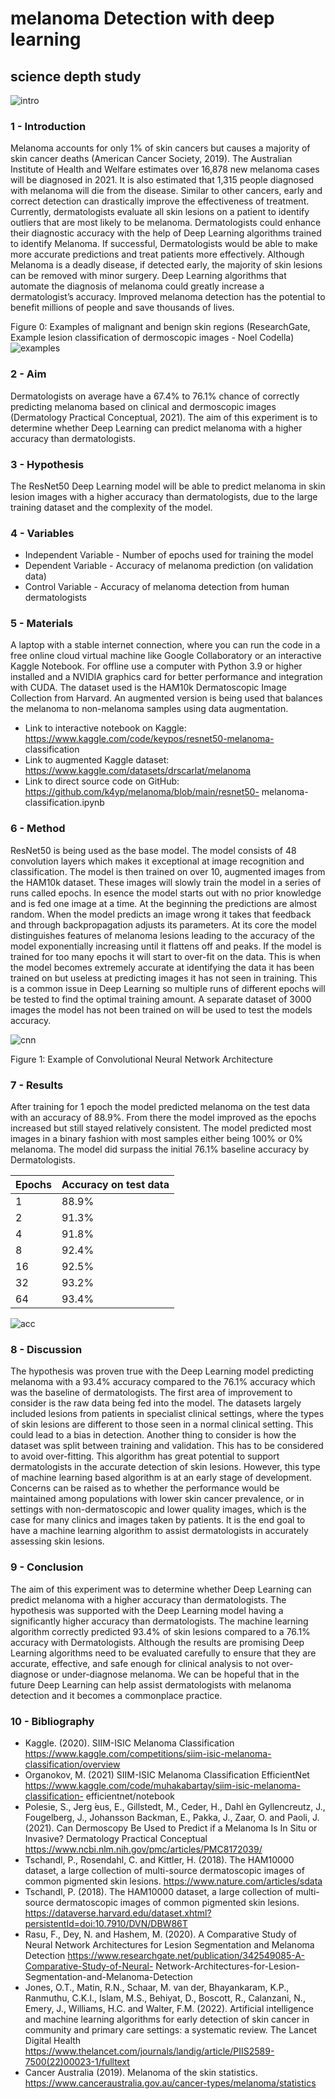 # melanoma Detection with deep learning

## science depth study

![intro](src/intro.png)

### 1 - Introduction

Melanoma accounts for only 1% of skin cancers but causes a majority of skin cancer deaths (American
Cancer Society, 2019). The Australian Institute of Health and Welfare estimates over 16,878 new
melanoma cases will be diagnosed in 2021. It is also estimated that 1,315 people diagnosed with
melanoma will die from the disease. Similar to other cancers, early and correct detection can drastically
improve the effectiveness of treatment. Currently, dermatologists evaluate all skin lesions on a patient
to identify outliers that are most likely to be melanoma. Dermatologists could enhance their diagnostic
accuracy with the help of Deep Learning algorithms trained to identify Melanoma. If successful,
Dermatologists would be able to make more accurate predictions and treat patients more effectively.
Although Melanoma is a deadly disease, if detected early, the majority of skin lesions can be removed
with minor surgery. Deep Learning algorithms that automate the diagnosis of melanoma could greatly
increase a dermatologist’s accuracy. Improved melanoma detection has the potential to benefit millions
of people and save thousands of lives.

Figure 0: Examples of malignant and benign skin regions (ResearchGate, Example lesion classification
of dermoscopic images - Noel Codella)
![examples](src/examples.png)

### 2 - Aim

Dermatologists on average have a 67.4% to 76.1% chance of correctly predicting melanoma based
on clinical and dermoscopic images (Dermatology Practical Conceptual, 2021). The aim of this
experiment is to determine whether Deep Learning can predict melanoma with a higher accuracy than
dermatologists.

### 3 - Hypothesis

The ResNet50 Deep Learning model will be able to predict melanoma in skin lesion images with a
higher accuracy than dermatologists, due to the large training dataset and the complexity of the model.

### 4 - Variables

- Independent Variable - Number of epochs used for training the model
- Dependent Variable - Accuracy of melanoma prediction (on validation data)
- Control Variable - Accuracy of melanoma detection from human dermatologists


### 5 - Materials

A laptop with a stable internet connection, where you can run the code in a free online cloud virtual
machine like Google Collaboratory or an interactive Kaggle Notebook. For offline use a computer with
Python 3.9 or higher installed and a NVIDIA graphics card for better performance and integration
with CUDA. The dataset used is the HAM10k Dermatoscopic Image Collection from Harvard. An
augmented version is being used that balances the melanoma to non-melanoma samples using data
augmentation.

- Link to interactive notebook on Kaggle: https://www.kaggle.com/code/keypos/resnet50-melanoma-
    classification
- Link to augmented Kaggle dataset: https://www.kaggle.com/datasets/drscarlat/melanoma
- Link to direct source code on GitHub: https://github.com/k4yp/melanoma/blob/main/resnet50-
    melanoma-classification.ipynb

### 6 - Method

ResNet50 is being used as the base model. The model consists of 48 convolution layers which makes
it exceptional at image recognition and classification. The model is then trained on over 10,
augmented images from the HAM10k dataset. These images will slowly train the model in a series
of runs called epochs. In esence the model starts out with no prior knowledge and is fed one image
at a time. At the beginning the predictions are almost random. When the model predicts an image
wrong it takes that feedback and through backpropagation adjusts its parameters. At its core the
model distinguishes features of melanoma lesions leading to the accuracy of the model exponentially
increasing until it flattens off and peaks. If the model is trained for too many epochs it will start to
over-fit on the data. This is when the model becomes extremely accurate at identifying the data it has
been trained on but useless at predicting images it has not seen in training. This is a common issue in
Deep Learning so multiple runs of different epochs will be tested to find the optimal training amount.
A separate dataset of 3000 images the model has not been trained on will be used to test the models
accuracy.

![cnn](src/cnn.png)

Figure 1: Example of Convolutional Neural Network Architecture

### 7 - Results

After training for 1 epoch the model predicted melanoma on the test data with an accuracy of 88.9%.
From there the model improved as the epochs increased but still stayed relatively consistent. The
model predicted most images in a binary fashion with most samples either being 100% or 0% melanoma. The model did surpass the
initial 76.1% baseline accuracy by Dermatologists.

| Epochs | Accuracy on test data |
|--------|-----------------------|
| 1      | 88.9%                 |
| 2      | 91.3%                 |
| 4      | 91.8%                 |
| 8      | 92.4%                 |
| 16     | 92.5%                 |
| 32     | 93.2%                 |
| 64     | 93.4%                 |

![acc](src/acc.png)

### 8 - Discussion

The hypothesis was proven true with the Deep Learning model predicting melanoma with a 93.4%
accuracy compared to the 76.1% accuracy which was the baseline of dermatologists. The first area of
improvement to consider is the raw data being fed into the model. The datasets largely included lesions
from patients in specialist clinical settings, where the types of skin lesions are different to those seen
in a normal clinical setting. This could lead to a bias in detection. Another thing to consider is how
the dataset was split between training and validation. This has to be considered to avoid over-fitting.
This algorithm has great potential to support dermatologists in the accurate detection of skin lesions.
However, this type of machine learning based algorithm is at an early stage of development. Concerns
can be raised as to whether the performance would be maintained among populations with lower skin
cancer prevalence, or in settings with non-dermatoscopic and lower quality images, which is the case
for many clinics and images taken by patients. It is the end goal to have a machine learning algorithm
to assist dermatologists in accurately assessing skin lesions.

### 9 - Conclusion

The aim of this experiment was to determine whether Deep Learning can predict melanoma with a
higher accuracy than dermatologists. The hypothesis was supported with the Deep Learning model
having a significantly higher accuracy than dermatologists. The machine learning algorithm correctly
predicted 93.4% of skin lesions compared to a 76.1% accuracy with Dermatologists. Although the
results are promising Deep Learning algorithms need to be evaluated carefully to ensure that they
are accurate, effective, and safe enough for clinical analysis to not over-diagnose or under-diagnose
melanoma. We can be hopeful that in the future Deep Learning can help assist dermatologists with
melanoma detection and it becomes a commonplace practice.

### 10 - Bibliography

- Kaggle. (2020). SIIM-ISIC Melanoma Classification
    https://www.kaggle.com/competitions/siim-isic-melanoma-classification/overview
- Organokov, M. (2021) SIIM-ISIC Melanoma Classification EfficientNet
    https://www.kaggle.com/code/muhakabartay/siim-isic-melanoma-classification-
    efficientnet/notebook
- Polesie, S., Jerg ́eus, E., Gillstedt, M., Ceder, H., Dahl ́en Gyllencreutz, J., Fougelberg, J.,
    Johansson Backman, E., Pakka, J., Zaar, O. and Paoli, J. (2021). Can Dermoscopy Be Used to
    Predict if a Melanoma Is In Situ or Invasive? Dermatology Practical Conceptual
    https://www.ncbi.nlm.nih.gov/pmc/articles/PMC8172039/
- Tschandl, P., Rosendahl, C. and Kittler, H. (2018). The HAM10000 dataset, a large collection
    of multi-source dermatoscopic images of common pigmented skin lesions.
    https://www.nature.com/articles/sdata
- Tschandl, P. (2018). The HAM10000 dataset, a large collection of multi-source dermatoscopic
    images of common pigmented skin lesions.
    https://dataverse.harvard.edu/dataset.xhtml?persistentId=doi:10.7910/DVN/DBW86T
- Rasu, F., Dey, N. and Hashem, M. (2020). A Comparative Study of Neural Network
    Architectures for Lesion Segmentation and Melanoma Detection
    https://www.researchgate.net/publication/342549085-A-Comparative-Study-of-Neural-
    Network-Architectures-for-Lesion-Segmentation-and-Melanoma-Detection
- Jones, O.T., Matin, R.N., Schaar, M. van der, Bhayankaram, K.P., Ranmuthu, C.K.I., Islam,
    M.S., Behiyat, D., Boscott, R., Calanzani, N., Emery, J., Williams, H.C. and Walter, F.M.
    (2022). Artificial intelligence and machine learning algorithms for early detection of skin cancer
    in community and primary care settings: a systematic review. The Lancet Digital Health
    https://www.thelancet.com/journals/landig/article/PIIS2589-7500(22)00023-1/fulltext
- Cancer Australia (2019). Melanoma of the skin statistics.
    https://www.canceraustralia.gov.au/cancer-types/melanoma/statistics